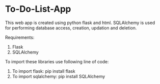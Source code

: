 # To-Do-List-App
This web app is created using python flask and html.
SQLAlchemy is used for performing database access, creation, updation and deletion.

Requirements:
1. Flask
2. SQLAlchemy

To import these libraries use following line of code:
1. To import flask: pip install flask
2. To import sqlalchemy: pip install SQLAlchemy
